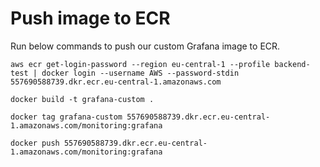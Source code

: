 # Push image to ECR
Run below commands to push our custom Grafana image to ECR.
```
aws ecr get-login-password --region eu-central-1 --profile backend-test | docker login --username AWS --password-stdin 557690588739.dkr.ecr.eu-central-1.amazonaws.com
```

```
docker build -t grafana-custom .
```

```
docker tag grafana-custom 557690588739.dkr.ecr.eu-central-1.amazonaws.com/monitoring:grafana
```

```
docker push 557690588739.dkr.ecr.eu-central-1.amazonaws.com/monitoring:grafana
```